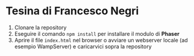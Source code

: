 # Tesina di Francesco Negri
1) Clonare la repository
2) Eseguire il comando `npm install` per installare il modulo di **Phaser**
3) Aprire il file `index.html` nel browser o avviare un webserver locale (ad esempio WampServer) e caricarvici sopra la repository
